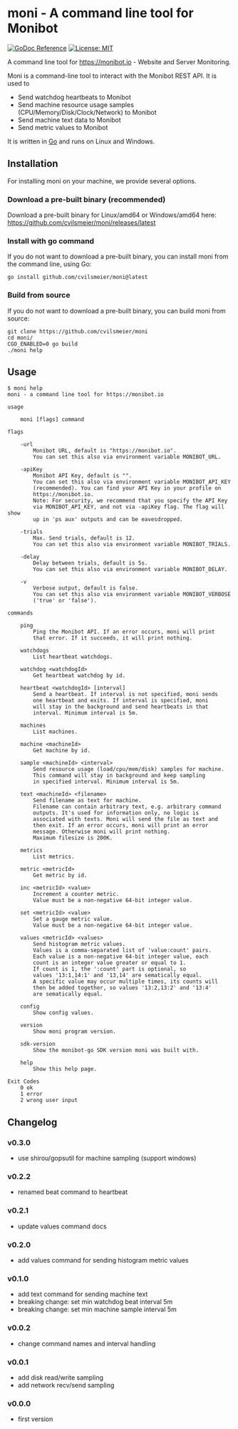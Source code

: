 # moni - A command line tool for Monibot

[![GoDoc Reference](https://godoc.org/github.com/cvilsmeier/moni?status.svg)](http://godoc.org/github.com/cvilsmeier/moni)
[![License: MIT](https://img.shields.io/badge/License-MIT-yellow.svg)](https://opensource.org/licenses/MIT)

A command line tool for https://monibot.io - Website and Server Monitoring.

Moni is a command-line tool to interact with the Monibot REST API. It is used to

- Send watchdog heartbeats to Monibot
- Send machine resource usage samples (CPU/Memory/Disk/Clock/Network) to Monibot
- Send machine text data to Monibot
- Send metric values to Monibot

It is written in [Go](https://go.dev/) and runs on Linux and Windows.


## Installation

For installing moni on your machine, we provide several options.


### Download a pre-built binary (recommended)

Download a pre-built binary for Linux/amd64 or Windows/amd64 here:
https://github.com/cvilsmeier/moni/releases/latest


### Install with go command

If you do not want to download a pre-built binary, you
can install moni from the command line, using Go:

```
go install github.com/cvilsmeier/moni@latest
```


### Build from source

If you do not want to download a pre-built binary, you
can build moni from source:

```
git clone https://github.com/cvilsmeier/moni
cd moni/
CGO_ENABLED=0 go build
./moni help
```


## Usage

```
$ moni help
moni - a command line tool for https://monibot.io

usage

    moni [flags] command

flags

    -url
        Monibot URL, default is "https://monibot.io".
        You can set this also via environment variable MONIBOT_URL.

    -apiKey
        Monibot API Key, default is "".
        You can set this also via environment variable MONIBOT_API_KEY
        (recommended). You can find your API Key in your profile on
        https://monibot.io.
        Note: For security, we recommend that you specify the API Key
        via MONIBOT_API_KEY, and not via -apiKey flag. The flag will show
        up in 'ps aux' outputs and can be eavesdropped.

    -trials
        Max. Send trials, default is 12.
        You can set this also via environment variable MONIBOT_TRIALS.

    -delay
        Delay between trials, default is 5s.
        You can set this also via environment variable MONIBOT_DELAY.

    -v
        Verbose output, default is false.
        You can set this also via environment variable MONIBOT_VERBOSE
        ('true' or 'false').

commands

    ping
        Ping the Monibot API. If an error occurs, moni will print
        that error. If it succeeds, it will print nothing.

    watchdogs
        List heartbeat watchdogs.

    watchdog <watchdogId>
        Get heartbeat watchdog by id.

    heartbeat <watchdogId> [interval]
        Send a heartbeat. If interval is not specified, moni sends
        one heartbeat and exits. If interval is specified, moni
        will stay in the background and send heartbeats in that
        interval. Minimum interval is 5m.

    machines
        List machines.

    machine <machineId>
        Get machine by id.

    sample <machineId> <interval>
        Send resource usage (load/cpu/mem/disk) samples for machine.
        This command will stay in background and keep sampling
        in specified interval. Minimum interval is 5m.

    text <machineId> <filename>
        Send filename as text for machine.
        Filename can contain arbitrary text, e.g. arbitrary command
        outputs. It's used for information only, no logic is
        associated with texts. Moni will send the file as text and
        then exit. If an error occurs, moni will print an error
        message. Otherwise moni will print nothing.
        Maximum filesize is 200K.

    metrics
        List metrics.

    metric <metricId>
        Get metric by id.

    inc <metricId> <value>
        Increment a counter metric.
        Value must be a non-negative 64-bit integer value.

    set <metricId> <value>
        Set a gauge metric value.
        Value must be a non-negative 64-bit integer value.

    values <metricId> <values>
        Send histogram metric values.
        Values is a comma-separated list of 'value:count' pairs.
        Each value is a non-negative 64-bit integer value, each
        count is an integer value greater or equal to 1.
        If count is 1, the ':count' part is optional, so
        values '13:1,14:1' and '13,14' are sematically equal.
        A specific value may occur multiple times, its counts will
        then be added together, so values '13:2,13:2' and '13:4'
        are sematically equal.

    config
        Show config values.

    version
        Show moni program version.

    sdk-version
        Show the monibot-go SDK version moni was built with.

    help
        Show this help page.

Exit Codes
    0 ok
    1 error
    2 wrong user input
```


## Changelog

### v0.3.0

- use shirou/gopsutil for machine sampling (support windows)

### v0.2.2

- renamed beat command to heartbeat

### v0.2.1

- update values command docs

### v0.2.0

- add values command for sending histogram metric values

### v0.1.0

- add text command for sending machine text
- breaking change: set min watchdog beat interval 5m
- breaking change: set min machine sample interval 5m

### v0.0.2

- change command names and interval handling

### v0.0.1

- add disk read/write sampling
- add network recv/send sampling

### v0.0.0

- first version
